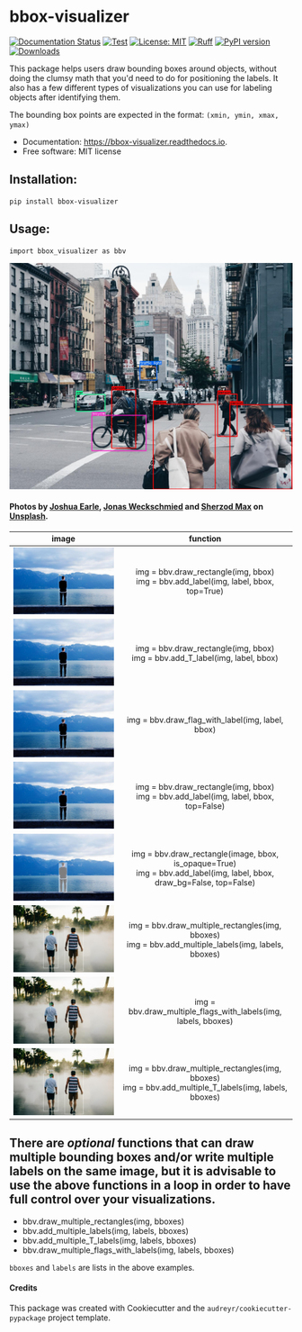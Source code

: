 # bbox-visualizer

[![Documentation Status](https://readthedocs.org/projects/bbox-visualizer/badge/?version=latest)](https://bbox-visualizer.readthedocs.io/en/latest/?badge=latest)
[![Test](https://github.com/shoumikchow/bbox-visualizer/actions/workflows/test.yml/badge.svg?branch=master)](https://github.com/shoumikchow/bbox-visualizer/actions/workflows/test.yml)
[![License: MIT](https://img.shields.io/badge/License-MIT-yellow.svg)](https://opensource.org/licenses/MIT)
[![Ruff](https://img.shields.io/endpoint?url=https://raw.githubusercontent.com/astral-sh/ruff/main/assets/badge/v2.json)](https://github.com/astral-sh/ruff)
[![PyPI version](https://badge.fury.io/py/bbox-visualizer.svg)](https://badge.fury.io/py/bbox-visualizer)
[![Downloads](https://pepy.tech/badge/bbox-visualizer)](https://pepy.tech/project/bbox-visualizer)


This package helps users draw bounding boxes around objects, without doing the clumsy math that you'd need to do for positioning the labels. It also has a few different types of visualizations you can use for labeling objects after identifying them.

The bounding box points are expected in the format: `(xmin, ymin, xmax, ymax)`

* Documentation: https://bbox-visualizer.readthedocs.io.
* Free software: MIT license


## Installation:
    pip install bbox-visualizer

## Usage:
    
    import bbox_visualizer as bbv


![cover](images/cover.jpg)


#### Photos by [Joshua Earle](https://unsplash.com/@joshuaearle), [Jonas Weckschmied](https://unsplash.com/@jweckschmied) and [Sherzod Max](https://unsplash.com/@sherzodmax) on [Unsplash](https://unsplash.com).  

|                                                 **image**                                                  |                                                    **function**                                                    |
|:----------------------------------------------------------------------------------------------------------:|:------------------------------------------------------------------------------------------------------------------:|
|               ![bbox with label on top](images/bbox_top.jpg "Bouding box with label on top")               |                  img = bbv.draw_rectangle(img, bbox)<br>img = bbv.add_label(img, label, bbox, top=True)                  |
|                  ![bbox with T label](images/bbox_T.jpg "Bouding box with label inside")                   |                      img = bbv.draw_rectangle(img, bbox)<br>img = bbv.add_T_label(img, label, bbox)                      |
| ![label with flag](images/flag.jpg "Label that looks like a flag, pole originates from inside the object") |                                     img = bbv.draw_flag_with_label(img, label, bbox)                                     |
|             ![bbox with label inside](images/bbox_inside.jpg "Bouding box with label inside")              |                 img = bbv.draw_rectangle(img, bbox)<br>img = bbv.add_label(img, label, bbox, top=False)                  |
|      ![label with opaque overlay](images/overlay.jpg "Opaque bounding box with label inside the box")      | img = bbv.draw_rectangle(image, bbox, is_opaque=True)<br>img = bbv.add_label(img, label, bbox, draw_bg=False, top=False) |
|      ![multiple bbox](images/bbox_multiple.jpg "Multiple bounding boxes")      | img = bbv.draw_multiple_rectangles(img, bboxes)<br>img = bbv.add_multiple_labels(img, labels, bboxes) |
|      ![multiple flags](images/bbox_multiple_flags.jpg "Multiple flags")      | img = bbv.draw_multiple_flags_with_labels(img, labels, bboxes) |
|      ![multiple T bbox](images/bbox_multiple_T.jpg "Multiple bounding boxes with T labels")      | img = bbv.draw_multiple_rectangles(img, bboxes)<br>img = bbv.add_multiple_T_labels(img, labels, bboxes) |

## There are *optional* functions that can draw multiple bounding boxes and/or write multiple labels on the same image, but it is advisable to use the above functions in a loop in order to have full control over your visualizations.

* bbv.draw_multiple_rectangles(img, bboxes)
* bbv.add_multiple_labels(img, labels, bboxes)
* bbv.add_multiple_T_labels(img, labels, bboxes)
* bbv.draw_multiple_flags_with_labels(img, labels, bboxes)

`bboxes` and `labels` are lists in the above examples.


#### Credits


This package was created with Cookiecutter and the `audreyr/cookiecutter-pypackage` project template.
